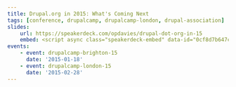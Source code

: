 ```yaml
---
title: Drupal.org in 2015: What's Coming Next
tags: [conference, drupalcamp, drupalcamp-london, drupal-association]
slides:
    url: https://speakerdeck.com/opdavies/drupal-dot-org-in-15
    embed: <script async class="speakerdeck-embed" data-id="0cf8d7b647c94ae289e9db2b46a9e8f2" data-ratio="1.77777777777778" src="//speakerdeck.com/assets/embed.js"></script>
events:
    - event: drupalcamp-brighton-15
      date: '2015-01-18'
    - event: drupalcamp-london-15
      date: '2015-02-28'
---
```

